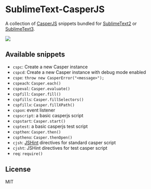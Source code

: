 SublimeText-CasperJS
====================

A collection of [CasperJS](http://casperjs.org/) snippets bundled for
[SublimeText2](http://sublimetext.com/2) or [SublimeText3](http://www.sublimetext.com/3).

![](https://s3.amazonaws.com/f.cl.ly/items/3V3O0F1i2319102t3L2h/fg76.gif)

Available snippets
------------------

- `cspc`: Create a new Casper instance
- `cspcd`: Create a new Casper instance with debug mode enabled
- `cspe`: `throw new CasperError("<message>");`
- `cspeach`: `Casper.each()`
- `cspeval`: `Casper.evaluate()`
- `cspfill`: `Casper.fill()`
- `cspfills`: `Casper.fillSelectors()`
- `cspfillx`: `Casper.fillXPath()`
- `cspon`: event listener
- `cspscript`: a basic casperjs script
- `cspstart`: `Casper.start()`
- `csptest`: a basic casperjs test script
- `cspthen`: `Casper.then()`
- `csptheno`: `Casper.thenOpen()`
- `cjsh`: [JSHint](http://jshint.org/) directives for standard casper script
- `cjsht`: JSHint directives for test casper script
- `req`: `require()`

License
-------

MIT
